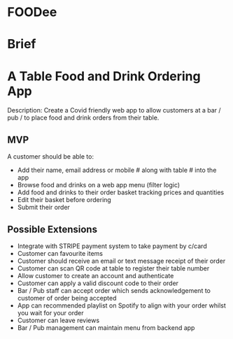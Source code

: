 # FOODee

# Brief

# A Table Food and Drink Ordering App

Description: Create a Covid friendly web app to allow customers at a bar / pub / to place food and drink orders from their table.

## MVP

A customer should be able to:

-   Add their name, email address or mobile # along with table # into the app
-   Browse food and drinks on a web app menu (filter logic)
-   Add food and drinks to their order basket tracking prices and quantities
-   Edit their basket before ordering
-   Submit their order

## Possible Extensions

-   Integrate with STRIPE payment system to take payment by c/card
-   Customer can favourite items
-   Customer should receive an email or text message receipt of their order
-   Customer can scan QR code at table to register their table number
-   Allow customer to create an account and authenticate
-   Customer can apply a valid discount code to their order
-   Bar / Pub staff can accept order which sends acknowledgement to customer of order being accepted
-   App can recommended playlist on Spotify to align with your order whilst you wait for your order
-   Customer can leave reviews
-   Bar / Pub management can maintain menu from backend app
